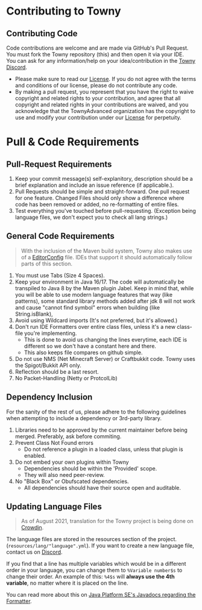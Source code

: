 # Contributing to Towny
   
    
## Contributing Code    
Code contributions are welcome and are made via GitHub's Pull Request. 
You must fork the Towny repository (this) and then open it via your IDE.   
You can ask for any information/help on your idea/contribution in the [Towny Discord](https://discord.gg/gnpVs5m).    

* Please make sure to read our [License](https://github.com/TownyAdvanced/Towny/blob/master/LICENSE.md). If you do not agree with the terms and conditions of our license, please do not contribute any code.
* By making a pull request, you represent that you have the right to waive copyright and related rights to your contribution, and agree that all copyright and related rights in your contributions are waived, and you acknowledge that the TownyAdvanced organization has the copyright to use and modify your contribution under our [License](https://github.com/TownyAdvanced/Towny/blob/master/LICENSE.md) for perpetuity.

# Pull & Code Requirements    
## Pull-Request Requirements
1. Keep your commit message(s) self-explanitory, description should be a brief explanation and include an issue reference (if applicable.).   
2. Pull Requests should be simple and straight-forward. One pull request for one feature. Changed Files should only show a difference where code has been removed or added, no re-formatting of entire files.   
3. Test everything you've touched before pull-requesting. (Exception being language files, we don't expect you to check all lang strings.)    

## General Code Requirements
> With the inclusion of the Maven build system, Towny also makes use of a [EditorConfig](https://editorconfig.org) file. IDEs that support it should automatically follow parts of this section.
    
1. You must use Tabs (Size 4 Spaces).    
2. Keep your environment in Java 16/17. The code will automatically be transpiled to Java 8 by the Maven plugin Jabel. Keep in mind that, while you will be able to use modern language features that way (like patterns), some standard library methods added after jdk 8 will not work and cause "cannot find symbol" errors when building (like String.isBlank),   
3. Avoid using Wildcard imports (It's not preferred, but it's allowed.)   
4. Don't run IDE Formatters over entire class files, unless it's a new class-file you're implementing.   
   - This is done to avoid us changing the lines everytime, each IDE is different so we don't have a constant here and there.
   - This also keeps file compares on github simple.
5. Do not use NMS (Net Minecraft Server) or Craftbukkit code. Towny uses the Spigot/Bukkit API only.
6. Reflection should be a last resort.   
7. No Packet-Handling (Netty or ProtcolLib)   

## Dependency Inclusion
For the sanity of the rest of us, please adhere to the following guidelines when attempting to
include a dependency or 3rd-party library.
1. Libraries need to be approved by the current maintainer before being merged. Preferably, ask before commiting.     
1. Prevent Class Not Found errors    
   - Do not reference a plugin in a loaded class, unless that plugin is enabled.
2. Do not embed your own plugins within Towny
   - Dependencies should be within the 'Provided' scope.
   - They will also need peer-review.
3. No "Black Box" or Obufscated dependencies.
   - All dependencies should have their source open and auditable.

## Updating Language Files
> As of August 2021, translation for the Towny project is being done on [Crowdin](https://crowdin.com/project/townyadvanced).

The language files are stored in the resources section of the project. (`resources/lang/"language".yml`).
If you want to create a new language file, contact us on [Discord](https://discord.gg/gnpVs5m).

If you find that a line has multiple variables which would be in a different order in your language, you can change them to `%Variable number$s` to change their order. 
An example of this: `%4$s` will **always use the 4th variable**, no matter where it is placed on the line.

You can read more about this on [Java Platform SE's Javadocs regarding the Formatter](https://docs.oracle.com/javase/7/docs/api/java/util/Formatter.html).

<!--Pre-Crowdin language file tutorial-->
<!--To update / change an existing language file, fork this repo and then edit the "language".yml in your fork.    
Pull-Request your updated version. Please try to keep the title simple and include the version number:    
e.g "German Translation v0.42"    
If you are creating a new language file, feel-free to use either the english translation e.g "norwegian.yml" or the global placeholder e.g "es-mx"    
If you are editing a language which contains the '(apostrophe) character such as French, please make sure you run it all through a YAML Parser,    
You have to double up the '' when you want one ' to appear. It may help to do this anyways, as other characters may also require an escape sequence.-->
